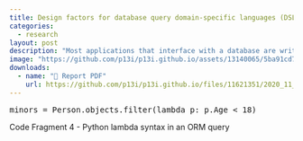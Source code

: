```yaml
---
title: Design factors for database query domain-specific languages (DSLs) in object-oriented languages
categories:
  - research
layout: post
description: "Most applications that interface with a database are written with object-oriented programming (OOP) languages. Many applications use SQL databases to persist data. There exists an ‘impedance mismatch’ between the use of object-oriented systems that act on objects of non-scalar values and the storage of scalar values (e.g. strings and integers) organized in SQL tables."
image: "https://github.com/p13i/p13i.github.io/assets/13140065/5ba91cd7-a604-46db-86ad-3209916eff16"
downloads:
  - name: "📜 Report PDF"
    url: https://github.com/p13i/p13i.github.io/files/11621351/2020_11_13._.CS343D._.Essay.Assignment.pdf
---
```


<!-- Output copied to clipboard! -->

<!-----

Yay, no errors, warnings, or alerts!

Conversion time: 0.417 seconds.


Using this HTML file:

1. Paste this output into your source file.
2. See the notes and action items below regarding this conversion run.
3. Check the rendered output (headings, lists, code blocks, tables) for proper
   formatting and use a linkchecker before you publish this page.

Conversion notes:

* Docs to Markdown version 1.0β34
* Sun Sep 03 2023 23:53:06 GMT-0700 (PDT)
* Source doc: 2020/11/13 | CS343D | Essay Assignment
* This is a partial selection. Check to make sure intra-doc links work.
----->

   <td>

<pre class="prettyprint">minors = Person.objects.filter(lambda p: p.Age &lt; 18)
</pre>

   </td>
   <td>Code Fragment 4 - Python lambda syntax in an ORM query
</p>
   </td>
